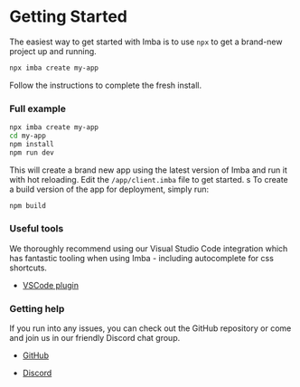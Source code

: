 # Getting Started

The easiest way to get started with Imba is to use `npx` to get a brand-new project up and running.

```sh
npx imba create my-app
```

Follow the instructions to complete the fresh install.

### Full example

```sh
npx imba create my-app
cd my-app
npm install
npm run dev
```

This will create a brand new app using the latest version of Imba and run it with hot reloading. Edit the `/app/client.imba` file to get started.
s
To create a build version of the app for deployment, simply run:

```sh
npm build
```

### Useful tools

We thoroughly recommend using our Visual Studio Code integration which has fantastic tooling when using Imba - including autocomplete for css shortcuts.

- [VSCode plugin](https://marketplace.visualstudio.com/items?itemName=scrimba.vsimba)

### Getting help

If you run into any issues, you can check out the GitHub repository or come and join us in our friendly Discord chat group.

- [GitHub](https://github.com/imba/imba)

- [Discord](https://discord.gg/mkcbkRw)
